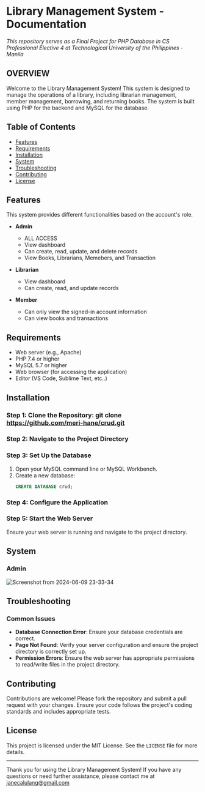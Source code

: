 # Library Management System - Documentation


_This repository serves as a Final Project for PHP Database in CS Professional Elective 4 at Technological University of the Philippines - Manila_

## OVERVIEW

Welcome to the Library Management System! This system is designed to manage the operations of a library, including librarian management, member management, borrowing, and returning books. The system is built using PHP for the backend and MySQL for the database.

## Table of Contents
- [Features](#features)
- [Requirements](#requirements)
- [Installation](#installation)
- [System](#system)
- [Troubleshooting](#troubleshooting)
- [Contributing](#contributing)
- [License](#license)

## Features
This system provides different functionalities based on the account's role.
- **Admin**
  - ALL ACCESS
  - View dashboard
  - Can create, read, update, and delete records
  - View Books, Librarians, Memebers, and Transaction

- **Librarian**
  - View dashboard
  - Can create, read, and update records

- **Member**
  - Can only view the signed-in account information
  - Can view books and transactions

## Requirements
- Web server (e.g., Apache)
- PHP 7.4 or higher
- MySQL 5.7 or higher
- Web browser (for accessing the application)
- Editor (VS Code, Sublime Text, etc..)

## Installation
### Step 1: Clone the Repository: git clone https://github.com/meri-hane/crud.git
 
### Step 2: Navigate to the Project Directory

### Step 3: Set Up the Database
1. Open your MySQL command line or MySQL Workbench.
2. Create a new database:
    ```sql
    CREATE DATABASE crud;
    ```
### Step 4: Configure the Application
### Step 5: Start the Web Server
Ensure your web server is running and navigate to the project directory.

## System 

### Admin
![Screenshot from 2024-06-09 23-33-34](https://github.com/meri-hane/crud/assets/92614961/b376d19d-b21e-4b53-960a-c16dcee3008d)


## Troubleshooting

### Common Issues
- **Database Connection Error**: Ensure your database credentials are correct.
- **Page Not Found**: Verify your server configuration and ensure the project directory is correctly set up.
- **Permission Errors**: Ensure the web server has appropriate permissions to read/write files in the project directory.

## Contributing
Contributions are welcome! Please fork the repository and submit a pull request with your changes. Ensure your code follows the project's coding standards and includes appropriate tests.

## License
This project is licensed under the MIT License. See the `LICENSE` file for more details.

---

Thank you for using the Library Management System! If you have any questions or need further assistance, please contact me at janecalulang@gmail.com





